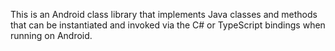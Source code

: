 This is an Android class library that implements Java classes and methods that can be instantiated and invoked via the C# or TypeScript bindings when running on Android.
